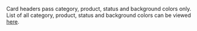 Card headers pass category, product, status and background colors only. List of all category, product, status and background colors can be viewed <a href="https://playbook.powerapp.cloud/token/colors" target="_blank">here</a>.
